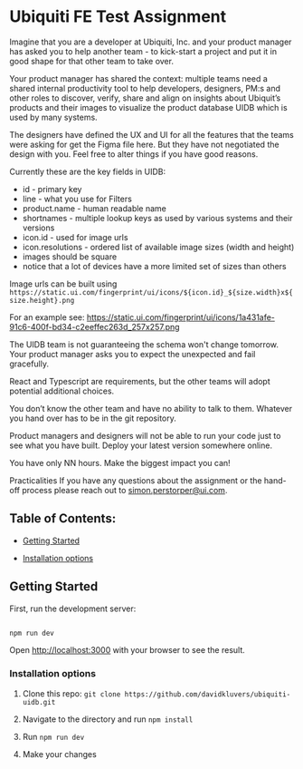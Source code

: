 # Ubiquiti FE Test Assignment

Imagine that you are a developer at Ubiquiti, Inc. and your product manager has asked you to help another team - to kick-start a project and put it in good shape for that other team to take over.

Your product manager has shared the context: multiple teams need a shared internal productivity tool to help developers, designers, PM:s and other roles to discover, verify, share and align on insights about Ubiquit’s products and their images to visualize the product database UIDB which is used by many systems.

The designers have defined the UX and UI for all the features that the teams were asking for get the Figma file here. But they have not negotiated the design with you. Feel free to alter things if you have good reasons.

Currently these are the key fields in UIDB:

- id - primary key
- line - what you use for Filters
- product.name - human readable name
- shortnames - multiple lookup keys as used by various systems and their versions
- icon.id - used for image urls
- icon.resolutions - ordered list of available image sizes (width and height)
- images should be square
- notice that a lot of devices have a more limited set of sizes than others

Image urls can be built using
`https://static.ui.com/fingerprint/ui/icons/${icon.id}_${size.width}x${size.height}.png`

For an example see: https://static.ui.com/fingerprint/ui/icons/1a431afe-91c6-400f-bd34-c2eeffec263d_257x257.png

The UIDB team is not guaranteeing the schema won't change tomorrow. Your product manager asks you to expect the unexpected and fail gracefully.

React and Typescript are requirements, but the other teams will adopt potential additional choices.

You don’t know the other team and have no ability to talk to them. Whatever you hand over has to be in the git repository.

Product managers and designers will not be able to run your code just to see what you have built. Deploy your latest version somewhere online.

You have only NN hours. Make the biggest impact you can!

Practicalities
If you have any questions about the assignment or the hand-off process please reach out to simon.perstorper@ui.com.

## Table of Contents:

- [Getting Started](#getting-started)

- [Installation options](#installation-options)

## Getting Started

First, run the development server:

```bash

npm run dev

```

Open [http://localhost:3000](http://localhost:3000) with your browser to see the result.

### Installation options

1. Clone this repo: `git clone https://github.com/davidkluvers/ubiquiti-uidb.git`

2. Navigate to the directory and run `npm install`

3. Run `npm run dev`

4. Make your changes
